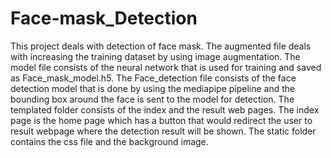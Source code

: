 # Face-mask_Detection

This project deals with detection of face mask. The augmented file deals with increasing the training dataset by using image augmentation. The model file consists of 
the neural network that is used for training and saved as Face_mask_model.h5. The Face_detection file consists of the face detection model that is done by using the 
mediapipe pipeline and the bounding box around the face is sent to the model for detection. The templated folder consists of the index and the result web pages. The 
index page is the home page which has a button that would redirect the user to result webpage where the detection result will be shown. The static folder contains the
css file and the background image.


